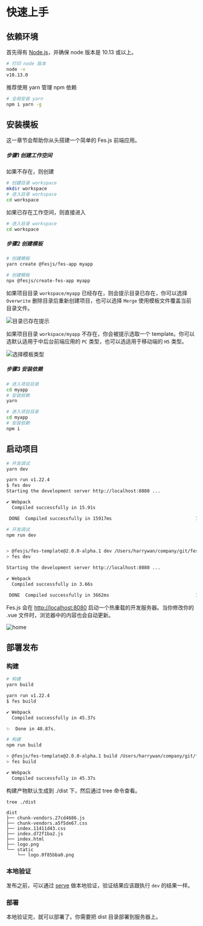 # 快速上手

## 依赖环境
首先得有 [Node.js](https://nodejs.org/)，并确保 node 版本是 10.13 或以上。
```bash
# 打印 node 版本
node -v
v10.13.0
```
推荐使用 yarn 管理 npm 依赖
```bash
# 全局安装 yarn
npm i yarn -g
```

## 安装模板

这一章节会帮助你从头搭建一个简单的 Fes.js 前端应用。

##### 步骤1 创建工作空间     
如果不存在，则创建
```bash
# 创建目录 workspace
mkdir workspace
# 进入目录 workspace
cd workspace
```
如果已存在工作空间，则直接进入
```bash
# 进入目录 workspace
cd workspace
```

##### 步骤2 创建模板
<CodeGroup>
  <CodeGroupItem title="YARN" active>

```bash
# 创建模板
yarn create @fesjs/fes-app myapp
```

  </CodeGroupItem>

  <CodeGroupItem title="NPM">

```bash
# 创建模板
npx @fesjs/create-fes-app myapp
```

  </CodeGroupItem>
</CodeGroup>


如果项目目录 `workspace/myapp` 已经存在，则会提示目录已存在，你可以选择 `Overwrite` 删除目录后重新创建项目，也可以选择 `Merge` 使用模板文件覆盖当前目录文件。      
<!-- ![目录已存在提示](/pickTemplateTip.png) -->
<img :src="$withBase('pickTemplateTip.png')" alt="目录已存在提示">

如果项目目录 `workspace/myapp` 不存在，你会被提示选取一个 template。你可以选默认适用于中后台前端应用的 `PC` 类型，也可以选适用于移动端的 `H5` 类型。      

<!-- ![选择模板类型](/pickTemplate.png) -->
<img :src="$withBase('pickTemplate.png')" alt="选择模板类型">

##### 步骤3 安装依赖
<CodeGroup>
  <CodeGroupItem title="YARN" active>

```bash
# 进入项目目录
cd myapp
# 安装依赖
yarn 
```

  </CodeGroupItem>

  <CodeGroupItem title="NPM">

```bash
# 进入项目目录
cd myapp
# 安装依赖
npm i 
```

  </CodeGroupItem>
</CodeGroup>

##  启动项目
<CodeGroup>
  <CodeGroupItem title="YARN" active>

```bash
# 开发调试
yarn dev

yarn run v1.22.4
$ fes dev
Starting the development server http://localhost:8080 ...

✔ Webpack
  Compiled successfully in 15.91s

 DONE  Compiled successfully in 15917ms                               11:17:08 AM
```

  </CodeGroupItem>

  <CodeGroupItem title="NPM">

```bash
# 开发调试
npm run dev


> @fesjs/fes-template@2.0.0-alpha.1 dev /Users/harrywan/company/git/fes.js/packages/fes-template
> fes dev

Starting the development server http://localhost:8080 ...

✔ Webpack
  Compiled successfully in 3.66s

 DONE  Compiled successfully in 3662ms                                11:17:46 AM
```

  </CodeGroupItem>
</CodeGroup>


Fes.js 会在 [http://localhost:8080](http://localhost:8080) 启动一个热重载的开发服务器。当你修改你的 .vue 文件时，浏览器中的内容也会自动更新。

<!-- ![home](/home.png) -->
<img :src="$withBase('home.png')" alt="home">

## 部署发布

### 构建
<CodeGroup>
  <CodeGroupItem title="YARN" active>

```bash
# 构建
yarn build

yarn run v1.22.4
$ fes build

✔ Webpack
  Compiled successfully in 45.37s

✨  Done in 48.87s.
```

  </CodeGroupItem>

  <CodeGroupItem title="NPM">

```bash
# 构建
npm run build

> @fesjs/fes-template@2.0.0-alpha.1 build /Users/harrywan/company/git/fes.js/packages/fes-template
> fes build

✔ Webpack
  Compiled successfully in 45.37s
```

  </CodeGroupItem>
</CodeGroup>

构建产物默认生成到 ./dist 下，然后通过 tree 命令查看。
```base
tree ./dist

dist
├── chunk-vendors.27cd4686.js
├── chunk-vendors.a5f5de67.css
├── index.11411d43.css
├── index.d72f1ba2.js
├── index.html
├── logo.png
└── static
    └── logo.0f85bba0.png
```

### 本地验证
发布之前，可以通过 [serve](https://github.com/vercel/serve) 做本地验证，验证结果应该跟执行 `dev` 的结果一样。


### 部署
本地验证完，就可以部署了。你需要把 dist 目录部署到服务器上。